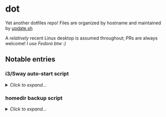 # dot

Yet another dotfiles repo! Files are organized by hostname and maintained by [update.sh](./update.sh)

A _relatively_ recent Linux desktop is assumed throughout; PRs are always welcome!
_I use Fedora btw :)_

## Notable entries

### i3/Sway auto-start script

<details>
  <summary><i>Click to expand...</i></summary>
  
  Time/date aware autostart manager. The script: [.config/sway/scripts/startup.py](./outerheaven.init3.home/.config/sway/scripts/startup.py)
  
  This is run by Sway on-login:
  
  ```bash
  ~ $ cat ~/.config/sway/config
  # Config for sway
  #
  # See `man 5 sway` for a complete reference.
  # [...]
  # run script which handles conditional/timely autostarts. uses dict w/ this structure:
  # {'autostarts': { 'pre': [], 'weekend': [], 'common': [], 'work': []}}
  exec 'python3 ~/.config/sway/scripts/startup.py'
  ```
  
  This reads [autostart-i3ipc.yml](./outerheaven.init3.home/.config/autostart-i3ipc.yml)
  _(in `~/.config`)_ to know what programs to `exec`.
  
  Example with in-line comments:
  
  ```yaml
  ---
  autostarts:
    pre: []     # *always* run, before/blocking others. ie: backup
    weekend: [] # blocking Sat/Sun. after 'pre'/before 'common'. ie: backup tier 2
    common: []  # things started every day, after 'pre' - non-blocking
    work: []    # does not execute on weekends; only if within working day/hours
  ```
  
  Touch `~/.vacation` to skip `work` autostarts; `rm` when work may continue :)
  
  Working days are assumed Monday through Friday. Hours are between 8 AM and 4 PM.
  These parameters may be changed in the `WorkTime` class.

</details>

### homedir backup script

<details>
  <summary><i>Click to expand...</i></summary>

  Intended as part of the auto-starts above, I have [written a script](./outerheaven.init3.home/.local/bin/backup_home)
  to back up `$HOME` _(minus exclusions, of course)!_

  The meaningful work is given away to other utilities:

* `restic`: performs the backup
* `pass`: stores the passphrase given to `restic`

</details>
